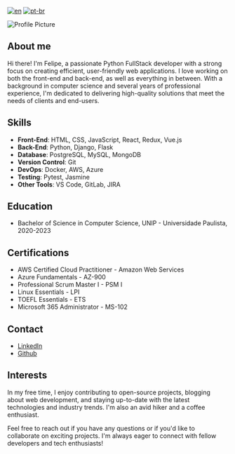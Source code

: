 [![en](https://img.shields.io/badge/lang-en-red.svg)](https://github.com/rodfelipee/rodfelipee/main/README.md)
[![pt-br](https://img.shields.io/badge/lang-pt--br-blue.svg)](https://github.com/rodfelipee/rodfelipee/main/README.pt-br.md)

![Profile Picture]()

## About me

Hi there! I'm Felipe, a passionate Python FullStack developer with a strong focus on creating efficient, user-friendly web applications. I love working on both the front-end and back-end, as well as everything in between. With a background in computer science and several years of professional experience, I'm dedicated to delivering high-quality solutions that meet the needs of clients and end-users.

## Skills

- **Front-End**: HTML, CSS, JavaScript, React, Redux, Vue.js
- **Back-End**: Python, Django, Flask
- **Database**: PostgreSQL, MySQL, MongoDB
- **Version Control**: Git
- **DevOps**: Docker, AWS, Azure
- **Testing**: Pytest, Jasmine
- **Other Tools**: VS Code, GitLab, JIRA

## Education

- Bachelor of Science in Computer Science, UNIP - Universidade Paulista, 2020-2023

<!--## Projects

- [Project 1](link-to-project-1): A description of the project and your role in it.
- [Project 2](link-to-project-2): Another project with your contributions.!-->

## Certifications

- AWS Certified Cloud Practitioner - Amazon Web Services
- Azure Fundamentals - AZ-900
- Professional Scrum Master I - PSM I
- Linux Essentials - LPI
- TOEFL Essentials - ETS
- Microsoft 365 Administrator - MS-102

## Contact

- [LinkedIn](https://www.linkedin.com/in/rodfelipee)
- [Github](https://www.github.com/rodflipee)

## Interests

In my free time, I enjoy contributing to open-source projects, blogging about web development, and staying up-to-date with the latest technologies and industry trends. I'm also an avid hiker and a coffee enthusiast.

Feel free to reach out if you have any questions or if you'd like to collaborate on exciting projects. I'm always eager to connect with fellow developers and tech enthusiasts!
